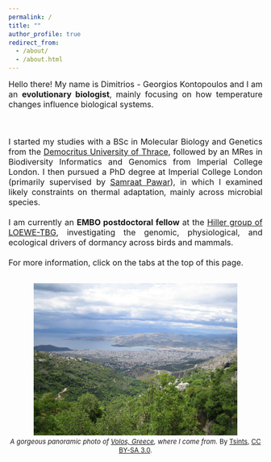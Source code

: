 ```yaml
---
permalink: /
title: ""
author_profile: true
redirect_from: 
  - /about/
  - /about.html
---
```


<div style="text-align: justify;">

<font size = "3.5">
Hello there! My name is Dimitrios - Georgios Kontopoulos and I am 
an <b>evolutionary biologist</b>, mainly focusing on how temperature 
changes influence biological systems.

<br><br>
I started my studies with a BSc in Molecular Biology and Genetics from the 
<a href="http://mbg.duth.gr/index.php/en/">Democritus University of 
Thrace</a>, followed by an MRes in Biodiversity Informatics and 
Genomics from Imperial College London. I then 
pursued a PhD degree at Imperial College London (primarily 
supervised by <a href="http://pawarlab.org">Samraat Pawar</a>), in 
which I examined likely constraints on thermal adaptation, 
mainly across microbial species.
<br><br>
I am currently an <b>EMBO postdoctoral fellow</b> at the 
<a href="https://tbg.senckenberg.de/hillerlab/">Hiller group of LOEWE-TBG</a>, 
investigating the genomic, physiological, and ecological drivers of 
dormancy across birds and mammals.
<br><br>
For more information, click on the tabs at the top of this page.
</font>
</div>

<br>

<center>
<img src="images/Volos.jpg" style="width:80%; height:80%;">
<br>
<font size = "2.5">
<i>A gorgeous panoramic photo of 
<a href="https://en.wikipedia.org/wiki/Volos">Volos, Greece</a>, where I 
come from.</i> By 
<a href="http://bit.ly/2iOtksL">Tsints</a>, 
<a href="https://creativecommons.org/licenses/by-sa/3.0/">CC BY-SA 3.0</a>.
</font>
</center>
